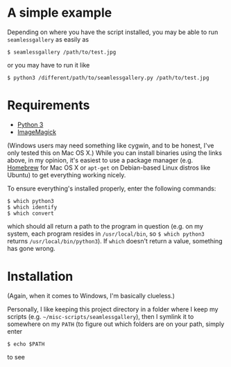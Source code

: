 # A simple example
Depending on where you have the script installed, you may be able to run
`seamlessgallery` as easily as

```
$ seamlessgallery /path/to/test.jpg
```

or you may have to run it like

```
$ python3 /different/path/to/seamlessgallery.py /path/to/test.jpg
```

# Requirements
- [Python 3](https://www.python.org/)
- [ImageMagick](https://www.imagemagick.org/script/index.php)

(Windows users may need something like cygwin, and to be honest, I've only
tested this on Mac OS X.) While you can install binaries using the links above,
in my opinion, it's easiest to use a package manager
(e.g. [Homebrew](https://brew.sh/) for Mac OS X or `apt-get` on Debian-based
Linux distros like Ubuntu) to get everything working nicely.

To ensure everything's installed properly, enter the following commands:

```
$ which python3
$ which identify
$ which convert
```

which should all return a path to the program in question (e.g. on my system,
each program resides in `/usr/local/bin`, so `$ which python3` returns
`/usr/local/bin/python3`). If `which` doesn't return a value, something has
gone wrong.

# Installation
(Again, when it comes to Windows, I'm basically clueless.)

Personally, I like keeping this project directory in a folder where I keep my
scripts (e.g. `~/misc-scripts/seamlessgallery`), then I symlink it to somewhere
on my `PATH` (to figure out which folders are on your path, simply enter

```
$ echo $PATH
```

to see
